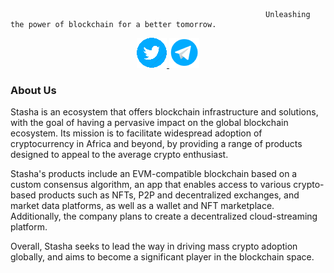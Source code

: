 
                                                             Unleashing the power of blockchain for a better tomorrow.
                                                            
<p align = "center"> 
  <a href = "https://twitter.com/stashahq">
    <img src="https://raw.githubusercontent.com/stashaHq/.github/main/profile/twitternew.png" alt = "Twitter Icon">
  </a>
  <a href = "https://t.me/mystasha">
    <img src="https://raw.githubusercontent.com/stashaHq/.github/main/profile/telegram.png" alt = "Telegram Icon">
  </a>
</p>

### About Us
Stasha is an ecosystem that offers blockchain infrastructure and solutions, with the goal of having a pervasive impact on the global blockchain ecosystem. Its mission is to facilitate widespread adoption of cryptocurrency in Africa and beyond, by providing a range of products designed to appeal to the average crypto enthusiast.

Stasha's products include an EVM-compatible blockchain based on a custom consensus algorithm, an app that enables access to various crypto-based products such as NFTs, P2P and decentralized exchanges, and market data platforms, as well as a wallet and NFT marketplace. Additionally, the company plans to create a decentralized cloud-streaming platform.

Overall, Stasha seeks to lead the way in driving mass crypto adoption globally, and aims to become a significant player in the blockchain space.

